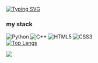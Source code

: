 [![Typing SVG](https://readme-typing-svg.herokuapp.com?font=Fira+Code&pause=1000&color=000000&width=435&lines=yo+im+leqwwer+btw)](https://git.io/typing-svg)

### my stack
![Python](https://img.shields.io/badge/python-3670A0?style=for-the-badge&logo=python&logoColor=ffdd54)  ![C++](https://img.shields.io/badge/c++-%2300599C.svg?style=for-the-badge&logo=c%2B%2B&logoColor=white)  ![HTML5](https://img.shields.io/badge/html5-%23E34F26.svg?style=for-the-badge&logo=html5&logoColor=white)  	![CSS3](https://img.shields.io/badge/css3-%231572B6.svg?style=for-the-badge&logo=css3&logoColor=white)  
[![Top Langs](https://github-readme-stats.vercel.app/api/top-langs/?username=anuraghazra&layout=compact)](https://github.com/anuraghazra/github-readme-stats)

![](https://komarev.com/ghpvc/?username=your-github-username&color=green)

<!--
**leqwwer/leqwwer** is a ✨ _special_ ✨ repository because its `README.md` (this file) appears on your GitHub profile.

Here are some ideas to get you started:

- 🔭 I’m currently working on ...
- 🌱 I’m currently learning ...
- 👯 I’m looking to collaborate on ...
- 🤔 I’m looking for help with ...
- 💬 Ask me about ...
- 📫 How to reach me: ...
- 😄 Pronouns: ...
- ⚡ Fun fact: ...
-->

